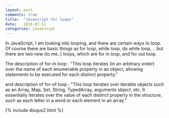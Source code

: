```yaml
---
layout: post
comments: true
title:  "Javascript for loops"
date:   2018-07-11
categories: javascript
---
```

In JavaScript, I am looking into looping, and there are certain ways to loop.
Of course there are basic things as for loop, while loop, do while loop, .. 
but there are two new (to me..) loops, which are for in loop, and for out loop.

The description of for-in loop :
"This loop iterates (in an arbitrary order) over the name of each enumerable property in an object, 
allowing statements to be executed for each distinct property."

and description of for-of loop :
"This loop iterates over iterable objects such as an Array, Map, Set, String, TypedArray, arguments object, etc.
It essentially iterates over the value of each distinct property in the structure, 
such as each letter in a word or each element in an array."

{% include disqus2.html %}